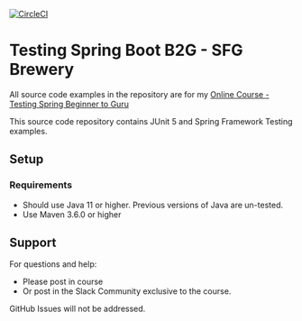 [![CircleCI](https://dl.circleci.com/status-badge/img/circleci/G3FptJgVm3WDMpAEUEQuRT/JTsvoynfNDLHQBXnTdykAT/tree/02_circleci.svg?style=svg&circle-token=7c0ce4ff64fd22d3a2b5be9242cb79718aca616e)](https://dl.circleci.com/status-badge/redirect/circleci/G3FptJgVm3WDMpAEUEQuRT/JTsvoynfNDLHQBXnTdykAT/tree/02_circleci)
# Testing Spring Boot B2G - SFG Brewery

All source code examples in the repository are for my [Online Course - Testing Spring Beginner to Guru](https://www.udemy.com/testing-spring-boot-beginner-to-guru/?couponCode=GITHUB_REPO)

This source code repository contains JUnit 5 and Spring Framework Testing examples.

## Setup
### Requirements
* Should use Java 11 or higher. Previous versions of Java are un-tested.
* Use Maven 3.6.0 or higher

## Support
For questions and help:
* Please post in course
* Or post in the Slack Community exclusive to the course.

GitHub Issues will not be addressed.
